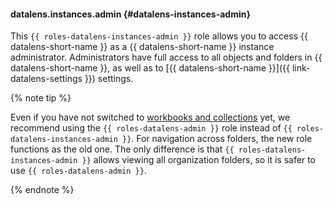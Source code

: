 #### datalens.instances.admin {#datalens-instances-admin}

This `{{ roles-datalens-instances-admin }}` role allows you to access {{ datalens-short-name }} as a {{ datalens-short-name }} instance administrator. Administrators have full access to all objects and folders in {{ datalens-short-name }}, as well as to [{{ datalens-short-name }}]({{ link-datalens-settings }}) settings.

{% note tip %}

Even if you have not switched to [workbooks and collections](../datalens/workbooks-collections/index.md#enable-workbooks) yet, we recommend using the `{{ roles-datalens-admin }}` role instead of `{{ roles-datalens-instances-admin }}`. For navigation across folders, the new role functions as the old one. The only difference is that `{{ roles-datalens-instances-admin }}` allows viewing all organization folders, so it is safer to use `{{ roles-datalens-admin }}`.

{% endnote %}